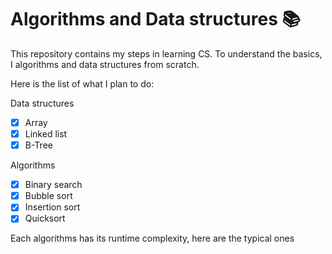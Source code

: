 # Algorithms and Data structures 📚
This repository contains my steps in learning CS. 
To understand the basics, I algorithms and data structures from scratch.

Here is the list of what I plan to do:

Data structures
- [x] Array
- [x] Linked list
- [x] B-Tree

Algorithms
- [x] Binary search
- [x] Bubble sort
- [x] Insertion sort
- [x] Quicksort

Each algorithms has its runtime complexity, here are the typical ones
